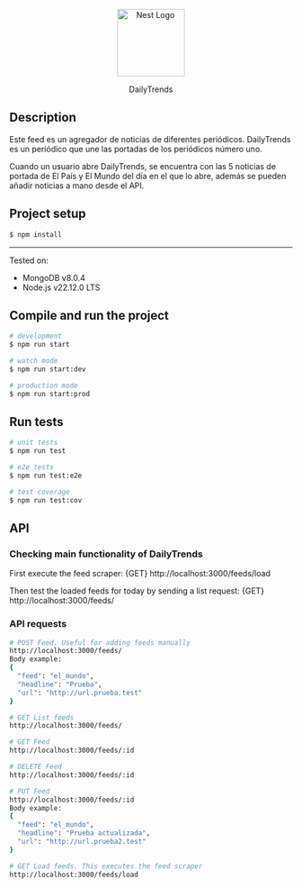 <p align="center">
  <a href="http://nestjs.com/" target="blank"><img src="https://nestjs.com/img/logo-small.svg" width="120" alt="Nest Logo" /></a>
</p>

<p align="center">DailyTrends</p>

## Description

Este feed es un agregador de noticias de diferentes periódicos. DailyTrends es un periódico que une las portadas de los periódicos número uno.
					
Cuando un usuario abre DailyTrends, se encuentra con las 5 noticias de portada de El País y El Mundo del día en el que lo abre, además se pueden añadir noticias a mano desde el API.


## Project setup

```bash
$ npm install
```
----
Tested on:
- MongoDB v8.0.4
- Node.js v22.12.0 LTS

## Compile and run the project

```bash
# development
$ npm run start

# watch mode
$ npm run start:dev

# production mode
$ npm run start:prod
```

## Run tests

```bash
# unit tests
$ npm run test

# e2e tests
$ npm run test:e2e

# test coverage
$ npm run test:cov
```

## API
### Checking main functionality of DailyTrends
First execute the feed scraper:
{GET} http://localhost:3000/feeds/load

Then test the loaded feeds for today by sending a list request:
{GET} http://localhost:3000/feeds/

### API requests
```bash
# POST Feed. Useful for adding feeds manually
http://localhost:3000/feeds/
Body example:
{
  "feed": "el_mundo",
  "headline": "Prueba",
  "url": "http://url.prueba.test"
}

# GET List feeds
http://localhost:3000/feeds/

# GET Feed
http://localhost:3000/feeds/:id

# DELETE Feed
http://localhost:3000/feeds/:id

# PUT Feed
http://localhost:3000/feeds/:id
Body example:
{
  "feed": "el_mundo",
  "headline": "Prueba actualizada",
  "url": "http://url.prueba2.test"
}

# GET Load feeds. This executes the feed scraper
http://localhost:3000/feeds/load
```
